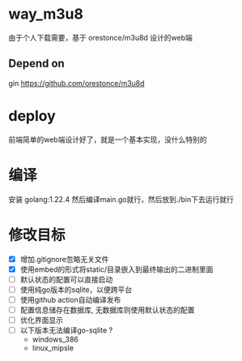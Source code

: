 # way_m3u8
由于个人下载需要，基于 orestonce/m3u8d 设计的web端



## Depend on
gin
https://github.com/orestonce/m3u8d


# deploy
前端简单的web端设计好了，就是一个基本实现，没什么特别的

# 编译
安装 golang:1.22.4 然后编译main.go就行，然后放到./bin下去运行就行

# 修改目标
 * [x] 增加.gitignore忽略无关文件
 * [x] 使用embed的形式将static/目录嵌入到最终输出的二进制里面
 * [ ] 默认状态的配置可以直接启动
 * [ ] 使用纯go版本的sqlite，以便跨平台
 * [ ] 使用github action自动编译发布
 * [ ] 配置信息储存在数据库, 无数据库则使用默认状态的配置
 * [ ] 优化界面显示
 * [ ] 以下版本无法编译go-sqlite ?
   * windows_386
   * linux_mipsle